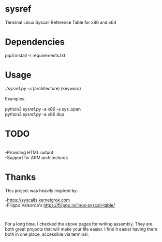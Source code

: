 # sysref
Terminal Linux Syscall Reference Table for x86 and x64

# Dependencies
pip3 install -r requirements.txt

# Usage
./sysref.py -a (architecture) (keyword)
<br />
<br />
Examples:
<br />
<br />
  python3 sysref.py -a x86 -s sys_open
  <br />
  python3 sysref.py -a x86 dup
<br />

# TODO


<br />
-Providing HTML output
 <br />
-Support for ARM architectures


# Thanks

This project was heavily inspired by:

  -https://syscalls.kernelgrok.com
  <br />
  -Filippo Valsorda's https://filippo.io/linux-syscall-table/
  
  <br />
  
For a long time, I checked the above pages for writing assembly. They are both great projects that will make your life easier. I find it easier having them both in one place, accessible via terminal. 


